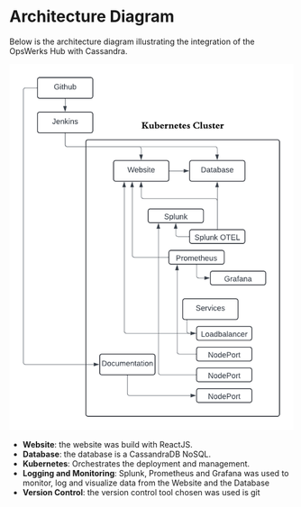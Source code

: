 # Architecture Diagram

Below is the architecture diagram illustrating the integration of the OpsWerks Hub with Cassandra.

![Architecture Diagram](images/diagram.png)

- **Website**: the website was build with ReactJS.
- **Database**: the database is a CassandraDB NoSQL.
- **Kubernetes**: Orchestrates the deployment and management.
- **Logging and Monitoring**: Splunk, Prometheus and Grafana was used to monitor, log and visualize data from the Website and the Database
- **Version Control**: the version control tool chosen was used is git

